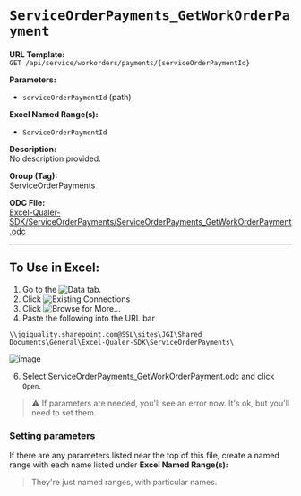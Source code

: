 # `ServiceOrderPayments_GetWorkOrderPayment`

**URL Template:**  
`GET /api/service/workorders/payments/{serviceOrderPaymentId}`

**Parameters:**  
- `serviceOrderPaymentId` (path)

**Excel Named Range(s):**  
- `ServiceOrderPaymentId`

**Description:**  
No description provided.

**Group (Tag):**  
ServiceOrderPayments

**ODC File:**  
[Excel-Qualer-SDK/ServiceOrderPayments/ServiceOrderPayments_GetWorkOrderPayment.odc](https://github.com/Johnson-Gage-Inspection-Inc/qualer-sdk-odc/blob/main/Excel-Qualer-SDK/ServiceOrderPayments/ServiceOrderPayments_GetWorkOrderPayment.odc)

---

To Use in Excel:
---

1. Go to the ![`Data`](https://github.com/user-attachments/assets/da437a70-57b3-4c5b-bb01-4910ece19ed1)
 tab.
3. Click ![Existing Connections](https://github.com/user-attachments/assets/a2f1ed67-b2e0-4c23-ac90-68c870e60289)
4. Click ![`Browse for More...`](https://github.com/user-attachments/assets/8e698494-6865-41e7-b6fa-043aea81809a)
5. Paste the following into the URL bar
```
\\jgiquality.sharepoint.com@SSL\sites\JGI\Shared Documents\General\Excel-Qualer-SDK\ServiceOrderPayments\
```

![image](https://github.com/user-attachments/assets/1e1a8d87-0377-446d-aaf5-d78562991db3)

6. Select ServiceOrderPayments_GetWorkOrderPayment.odc and click `Open`.

> ⚠️ If parameters are needed, you'll see an error now. It's ok, but you'll need to set them.

### Setting parameters
If there are any parameters listed near the top of this file, create a named range with each name listed under **Excel Named Range(s):**
> They're just named ranges, with particular names.
